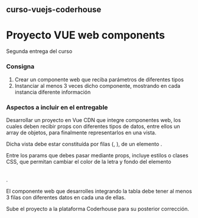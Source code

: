## curso-vuejs-coderhouse

# Proyecto VUE web components

Segunda entrega del curso

### Consigna

1. Crear un componente web que reciba parámetros de diferentes tipos
2. Instanciar al menos 3 veces dicho componente, mostrando en cada instancia diferente información

### Aspectos a incluir en el entregable

Desarrollar un proyecto en Vue CDN que integre componentes web, los cuales deben recibir props con diferentes tipos de datos, entre ellos un array de objetos, para finalmente representarlos en una vista.

Dicha vista debe estar constituída por filas (<tr>, <td>), de un elemento <table>.

Entre los params que debes pasar mediante props, incluye estilos o clases CSS, que permitan cambiar el color de la letra y fondo del elemento <table>.

El componente web que desarrolles integrando la tabla debe tener al menos 3 filas con diferentes datos en cada una de ellas.

Sube el proyecto a la plataforma Coderhouse para su posterior corrección.
